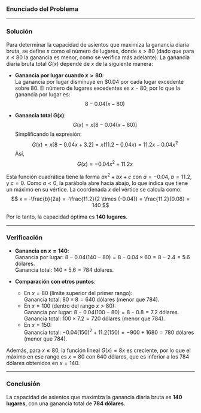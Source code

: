### Enunciado del Problema

---

### Solución
Para determinar la capacidad de asientos que maximiza la ganancia diaria bruta, se define $x$ como el número de lugares, donde $x > 80$ (dado que para $x \leq 80$ la ganancia es menor, como se verifica más adelante). La ganancia diaria bruta total $G(x)$ depende de $x$ de la siguiente manera:

- **Ganancia por lugar cuando $x > 80$**:  
  La ganancia por lugar disminuye en $0.04 por cada lugar excedente sobre 80. El número de lugares excedentes es $x - 80$, por lo que la ganancia por lugar es:  
  $$
  8 - 0.04(x - 80)
  $$

- **Ganancia total $G(x)$**:  
  $$
  G(x) = x \left[ 8 - 0.04(x - 80) \right]
  $$
  Simplificando la expresión:  
  $$
  G(x) = x \left[ 8 - 0.04x + 3.2 \right] = x(11.2 - 0.04x) = 11.2x - 0.04x^2
  $$
  Así,  
  $$
  G(x) = -0.04x^2 + 11.2x
  $$

Esta función cuadrática tiene la forma $ax^2 + bx + c$ con $a = -0.04$, $b = 11.2$, y $c = 0$. Como $a < 0$, la parábola abre hacia abajo, lo que indica que tiene un máximo en su vértice. La coordenada $x$ del vértice se calcula como:  
$$
x = -\frac{b}{2a} = -\frac{11.2}{2 \times (-0.04)} = \frac{11.2}{0.08} = 140
$$

Por lo tanto, la capacidad óptima es **140 lugares**.

---

### Verificación
- **Ganancia en $x = 140$**:  
  Ganancia por lugar: $8 - 0.04(140 - 80) = 8 - 0.04 \times 60 = 8 - 2.4 = 5.6$ dólares.  
  Ganancia total: $140 \times 5.6 = 784$ dólares.

- **Comparación con otros puntos**:  
  - En $x = 80$ (límite superior del primer rango):  
    Ganancia total: $80 \times 8 = 640$ dólares (menor que 784).  
  - En $x = 100$ (dentro del rango $x > 80$):  
    Ganancia por lugar: $8 - 0.04(100 - 80) = 8 - 0.8 = 7.2$ dólares.  
    Ganancia total: $100 \times 7.2 = 720$ dólares (menor que 784).  
  - En $x = 150$:  
    Ganancia total: $-0.04(150)^2 + 11.2(150) = -900 + 1680 = 780$ dólares (menor que 784).

Además, para $x \leq 80$, la función lineal $G(x) = 8x$ es creciente, por lo que el máximo en ese rango es $x = 80$ con 640 dólares, que es inferior a los 784 dólares obtenidos en $x = 140$.

---

### Conclusión
La capacidad de asientos que maximiza la ganancia diaria bruta es **140 lugares**, con una ganancia total de **784 dólares**.